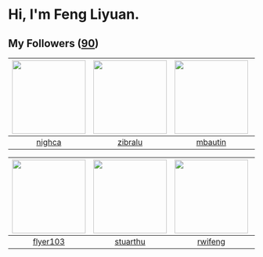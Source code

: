 # Hi, I'm Feng Liyuan.

## My Followers ([90](https://github.com/SunRunAway?tab=followers))

| <img src="https://avatars.githubusercontent.com/u/1492263?v=4" width="150" height="150" /> | <img src="https://avatars.githubusercontent.com/u/41463486?v=4" width="150" height="150" /> | <img src="https://avatars.githubusercontent.com/u/552936?v=4" width="150" height="150" /> | <img src="https://avatars.githubusercontent.com/u/35111?v=4" width="150" height="150" /> |
| :----------------------------------------------------------------------------------------: | :-----------------------------------------------------------------------------------------: | :---------------------------------------------------------------------------------------: | :--------------------------------------------------------------------------------------: |
|                             [nighca](https://github.com/nighca)                            |                            [zibralu](https://github.com/zibralu)                            |                           [mbautin](https://github.com/mbautin)                           |                            [why404](https://github.com/why404)                           |

| <img src="https://avatars.githubusercontent.com/u/829039?v=4" width="150" height="150" /> | <img src="https://avatars.githubusercontent.com/u/16526001?v=4" width="150" height="150" /> | <img src="https://avatars.githubusercontent.com/u/1814146?v=4" width="150" height="150" /> | <img src="https://avatars.githubusercontent.com/u/588162?v=4" width="150" height="150" /> |
| :---------------------------------------------------------------------------------------: | :-----------------------------------------------------------------------------------------: | :----------------------------------------------------------------------------------------: | :---------------------------------------------------------------------------------------: |
|                          [flyer103](https://github.com/flyer103)                          |                           [stuarthu](https://github.com/stuarthu)                           |                            [rwifeng](https://github.com/rwifeng)                           |                            [ylm201](https://github.com/ylm201)                            |